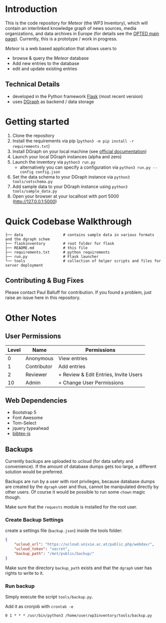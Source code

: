 # Introduction

This is the code repository for *Meteor* (the WP3 Inventory), which will contain an interlinked knowledge graph of news sources, media organizations, and data archives in Europe (for details see the [OPTED main page](https://opted.eu/)). Currently, this is a prototype / work in progress.

*Meteor* is a web based application that allows users to

- browse & query the *Meteor* database
- Add new entries to the database
- edit and update existing entries

## Technical Details

- developed in the Python framework [Flask](https://flask.palletsprojects.com/en/2.0.x/) (most recent version)
- uses [DGraph](https://dgraph.io/) as backend / data storage

# Getting started

1. Clone the repository
2. Install the requirements via pip (`python3 -m pip install -r requirements.txt`)
3. Install DGraph on your local machine (see [official documentation](https://dgraph.io/downloads/))
4. Launch your local DGraph instances (alpha and zero)
5. Launch the inventory via `python3 run.py` 
      - alternatively you can specify a configuration via `python3 run.py --config config.json`
6. Set the data schema to your DGraph instance via `python3 tools/setschema.py`
7. Add sample data to your DGraph instance using `python3 tools/sample_data.py`
8. Open your browser at your localhost with port 5000 (http://127.0.0.1:5000)

# Quick Codebase Walkthrough

```
├── data                  # contains sample data in various formats and the dgraph schem
├── flaskinventory        # root folder for flask
├── README.md             # this file
├── requirements.txt      # python requirements
├── run.py                # Flask launcher
└── tools                 # collection of helper scripts and files for server deployment
```

## Contributing & Bug Fixes

Please contact Paul Balluff for contribution. If you found a problem, just raise an issue here in this repository.

# Other Notes


## User Permissions

Level | Name | Permissions
------|------|------------
0     | Anonymous | View entries
1     | Contributor  | Add entries
2     | Reviewer | + Review & Edit Entries, Invite Users
10    | Admin   | + Change User Permissions 


## Web Dependencies

- Bootstrap 5
- Font Awesome
- Tom-Select
- jquery typeahead
- [bibtex-js](https://github.com/digitalheir/bibtex-js)

## Backups

Currently backups are uploaded to ucloud (for data safety and convenience). If the amount of database dumps gets too large, a different solution would be preferred.

Backups are run by a user with root privileges, because database dumps are created by the `dgraph` user and thus, cannot be manipulated directly by other users. Of course it would be possible to run some `chown` magic though.

Make sure that the `requests` module is installed for the root user.

### Create Backup Settings

create a settings file (`backup.json`) inside the tools folder:

```json
{
    "ucloud_url": "https://ucloud.univie.ac.at/public.php/webdav/",
    "ucloud_token": "secret",
    "backup_path": "/mnt/public/backup/"
}
```

Make sure the directory `backup_path` exists and that the `dgraph` user has rights to write to it.

### Run backup

Simply execute the script `tools/backup.py`.

Add it as cronjob with `crontab -e`

```
0 1 * * * /usr/bin/python3 /home/user/wp3inventory/tools/backup.py
```